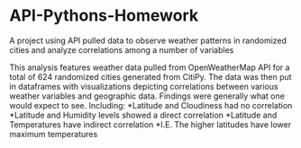 # API-Pythons-Homework
A project using API pulled data to observe weather patterns in randomized cities and analyze correlations among a number of variables

This analysis features weather data pulled from OpenWeatherMap API for a total of 624 randomized cities generated from CitiPy.  The data was then put in dataframes with visualizations depicting correlations between various weather variables and geographic data.   Findings were generally what one would expect to see.  Including:
*Latitude and Cloudiness had no correlation
*Latitude and Humidity levels showed a direct correlation
*Latitude and Temperatures have indirect correlation
  *I.E. The higher latitudes have lower maximum temperatures

